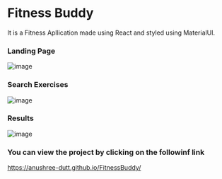 # Fitness Buddy
It is a Fitness Apllication made using React and styled using MaterialUI.

### Landing Page
![image](https://user-images.githubusercontent.com/71523195/185695405-6a0b474f-2fb9-48cc-bbc3-95b334454a50.png)

### Search Exercises 
![image](https://user-images.githubusercontent.com/71523195/185695610-a98f40be-385e-4cc4-9ce1-2cfcdfd832e0.png)

### Results
![image](https://user-images.githubusercontent.com/71523195/185695834-3825846d-fcf2-422e-8005-768cbdb20932.png)

### You can view the project by clicking on the followinf link
https://anushree-dutt.github.io/FitnessBuddy/
